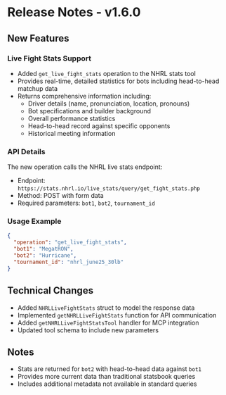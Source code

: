 # Release Notes - v1.6.0

## New Features

### Live Fight Stats Support
- Added `get_live_fight_stats` operation to the NHRL stats tool
- Provides real-time, detailed statistics for bots including head-to-head matchup data
- Returns comprehensive information including:
  - Driver details (name, pronunciation, location, pronouns)
  - Bot specifications and builder background
  - Overall performance statistics
  - Head-to-head record against specific opponents
  - Historical meeting information

### API Details
The new operation calls the NHRL live stats endpoint:
- Endpoint: `https://stats.nhrl.io/live_stats/query/get_fight_stats.php`
- Method: POST with form data
- Required parameters: `bot1`, `bot2`, `tournament_id`

### Usage Example
```json
{
  "operation": "get_live_fight_stats",
  "bot1": "MegatRON",
  "bot2": "Hurricane",
  "tournament_id": "nhrl_june25_30lb"
}
```

## Technical Changes
- Added `NHRLLiveFightStats` struct to model the response data
- Implemented `getNHRLLiveFightStats` function for API communication
- Added `getNHRLLiveFightStatsTool` handler for MCP integration
- Updated tool schema to include new parameters

## Notes
- Stats are returned for `bot2` with head-to-head data against `bot1`
- Provides more current data than traditional statsbook queries
- Includes additional metadata not available in standard queries 